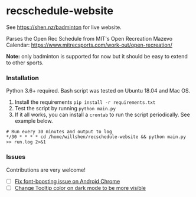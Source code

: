 # recschedule-website

See https://shen.nz/badminton for live website.

Parses the Open Rec Schedule from MIT's Open Recreation Mazevo
Calendar: https://www.mitrecsports.com/work-out/open-recreation/

**Note:** only badminton is supported for now but it should be easy to extend to other sports.

### Installation

Python 3.6+ required. Bash script was tested on Ubuntu 18.04 and Mac OS.

1. Install the requirements `pip install -r requirements.txt`
2. Test the script by running `python main.py`
3. If it all works, you can install a `crontab` to run the script periodically. See example below.

```
# Run every 30 minutes and output to log
*/30 * * * * cd /home/willshen/recschedule-website && python main.py >> run.log 2>&1
```

### Issues

Contributions are very welcome!

- [ ] [Fix font-boosting issue on Android Chrome](https://github.com/williamshen-nz/recschedule-website/issues/6)
- [ ] [Change Tooltip color on dark mode to be more visible](https://github.com/williamshen-nz/recschedule-website/issues/7)
